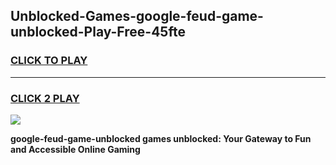 
## Unblocked-Games-google-feud-game-unblocked-Play-Free-45fte
<h3>
<a href="https://premium76.site?title=google-feud-game-unblocked&ref=24M">CLICK TO PLAY</a></h3>
<hr>

<h3>
<a href="https://premium76.site?title=google-feud-game-unblocked&ref=24M">CLICK 2 PLAY</a>
  
</h3>

<a href="https://premium76.site?title=google-feud-game-unblocked&ref=24M"><img src="https://clearcache.store/games.png"></a>


**google-feud-game-unblocked games unblocked: Your Gateway to Fun and Accessible Online Gaming**
